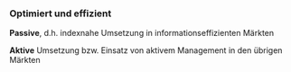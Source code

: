 ---
---
### Optimiert und effizient

**Passive**, d.h. indexnahe Umsetzung in informationseffizienten Märkten

**Aktive** Umsetzung bzw. Einsatz von aktivem Management in den übrigen Märkten